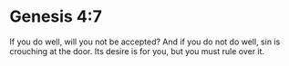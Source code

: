 # Genesis 4:7

If you do well, will you not be accepted? And if you do not do well, sin is crouching at the door. Its desire is for you, but you must rule over it.
